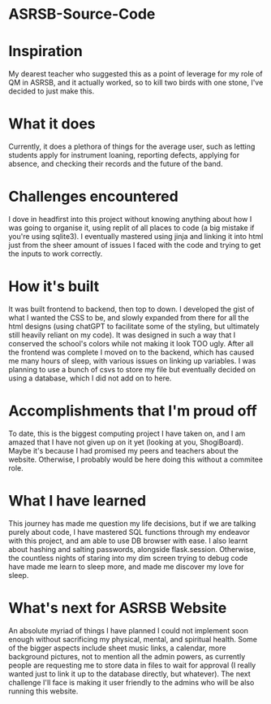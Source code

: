 # ASRSB-Source-Code

# Inspiration
My dearest teacher who suggested this as a point of leverage for my role of QM in ASRSB, and it actually worked, so to kill two birds with one stone, I've decided to just make this.

# What it does
Currently, it does a plethora of things for the average user, such as letting students apply for instrument loaning, reporting defects, applying for absence, and checking their records and the future of the band.

# Challenges encountered
I dove in headfirst into this project without knowing anything about how I was going to organise it, using replit of all places to code (a big mistake if you're using sqlite3). I eventually mastered using jinja and linking it into html just from the sheer amount of issues I faced with the code and trying to get the inputs to work correctly.

# How it's built
It was built frontend to backend, then top to down. I developed the gist of what I wanted the CSS to be, and slowly expanded from there for all the html designs (using chatGPT to facilitate some of the styling, but ultimately still heavily reliant on my code). It was designed in such a way that I conserved the school's colors while not making it look TOO ugly. After all the frontend was complete I moved on to the backend, which has caused me many hours of sleep, with various issues on linking up variables. I was planning to use a bunch of csvs to store my file but eventually decided on using a database, which I did not add on to here.

# Accomplishments that I'm proud off
To date, this is the biggest computing project I have taken on, and I am amazed that I have not given up on it yet (looking at you, ShogiBoard). Maybe it's because I had promised my peers and teachers about the website. Otherwise, I probably would be here doing this without a commitee role.

# What I have learned
This journey has made me question my life decisions, but if we are talking purely about code, I have mastered SQL functions through my endeavor with this project, and am able to use DB browser with ease. I also learnt about hashing and salting passwords, alongside flask.session. Otherwise, the countless nights of staring into my dim screen trying to debug code have made me learn to sleep more, and made me discover my love for sleep.

# What's next for ASRSB Website
An absolute myriad of things I have planned I could not implement soon enough without sacrificing my physical, mental, and spiritual health. Some of the bigger aspects include sheet music links, a calendar, more background pictures, not to mention all the admin powers, as currently people are requesting me to store data in files to wait for approval (I really wanted just to link it up to the database directly, but whatever). The next challenge I'll face is making it user friendly to the admins who will be also running this website.
